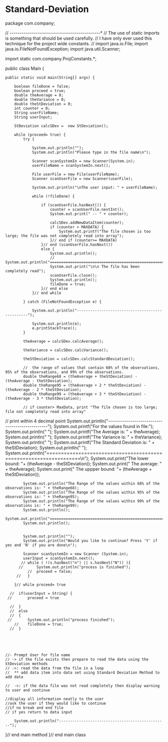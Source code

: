 # Standard-Deviation
package com.company;

// ---------*---------*---------*---------*---------*
// The use of static imports is something that should be used carefully.
// I have only ever used this technique for the project wide constants.
//
import java.io.File;
import java.io.FileNotFoundException;
import java.util.Scanner;

import static com.company.ProjConstants.*;

public class Main {

    public static void main(String[] args) {

        boolean fileDone = false;
        boolean proceed = true;
        double theAverage = 0;
        double theVariance = 0;
        double theStDeviation = 0;
        int counter = 0;
        String userFileName;
        String userInput;

        StDeviation calcSDev =  new StDeviation();

        while (proceed= true) {
            try {

                System.out.println("");
                System.out.println("Please type in the file name\n");

                Scanner scanSystemIn = new Scanner(System.in);
                userFileName = scanSystemIn.next();

                File userFile = new File(userFileName);
                Scanner scanUserFile = new Scanner(userFile);

                System.out.println("\nThe user input: " + userFileName);

                while (!fileDone) {

                    if (scanUserFile.hasNext()) {
                        counter = scanUserFile.nextInt();
                        System.out.print(" -- " + counter);

                        calcSDev.addNewDataItem(counter);
                        if (counter > MAXDATA) {
                            System.out.printf("The file chosen is too large; the file was not completely read into array");
                        }// end if (counter>= MAXDATA)
                    }// end (scanUserFile.hasNext())
                    else {
                        System.out.println();
                        // System.out.println("==================================================================\n");
                        System.out.print("\n\n The file has been completely read");
                        scanUserFile.close();
                        System.out.println();
                        fileDone = true;
                    }// end else
                }// end while

            } catch (FileNotFoundException e) {

                System.out.println("------------------------------------------------");

                System.out.println(e);
                e.printStackTrace();
            }

            theAverage = calcSDev.calcAverage();

            theVariance = calcSDev.calcVariance();

            theStDeviation = calcSDev.calcStandardDeviation();

            //  the range of values that contain 68% of the observations, 95% of the observations, and 99% of the observations.
            double theRange68 = (theAverage + theStDeviation) - (theAverage - theStDeviation);
            double theRange95 = (theAverage + 2 * theStDeviation) - (theAverage - 2 * theStDeviation);
            double theRange99 = (theAverage + 3 * theStDeviation) - (theAverage - 3 * theStDeviation);

            // if counter> MaxData, print "The file chosen is too large; file not completely read into array"
// print within 4 decimal point
            System.out.println("------------------------------------------------");
            System.out.printf("For the values found in file:");
            System.out.println(" ");
            System.out.printf("The Average is: " + theAverage);
            System.out.println(" ");
            System.out.printf("The Variance is: " + theVariance);
            System.out.println(" ");
            System.out.printf("The Standard Deviation is: " + theStDeviation);
            System.out.println(" ");
            System.out.println("==================================================================\n");
            System.out.print("The lower bound: "+ (theAverage - theStDeviation));
            System.out.print("             The average: " + theAverage);
            System.out.print("             The uppper bound: "+ (theAverage + theStDeviation));

            System.out.println("The Range of the values within 68% of the observations is: " + theRange68);
            System.out.println("The Range of the values within 95% of the observations is: " + theRange95);
            System.out.println("The Range of the values within 99% of the observations is: " + theRange99);
            System.out.println();
            System.out.println("==================================================================\n");
            System.out.println();


            System.out.println("");
            System.out.println("Would you like to continue? Press 'Y' if yes and 'N' if you are done\n");

            Scanner scanSystemIn = new Scanner (System.in);
            userInput = scanSystemIn.next();
           // while ( !(s.hasNext("n") || s.hasNext("N")) ){
          //      System.out.println("process is finished");
              //  proceed = false;
         //   }

        }// while proceed= true

      //  if(userInput = String) {
     //       proceed = true

      //  }
      //  else
      //  {
     //       System.out.println("process finished");
        //    fileDone = true;
      //  }





    //- Prompt User for file name
    // -> if the file exists then prepare to read the data using the StDeviation methods
    // ->: read the data from the file in a loop
    //  ** add data item into data set using Standard Deviation Method to add data

    //  ->: if the data file was not read completely then display warning to user and continue

    //display all information neatly to the user
    //ask the user if they would like to continue
    //if no break and end file
    // if yes return to data input

        System.out.println("------------------------------------------------");

}// end main method
}// end main class
